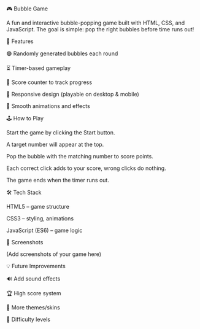🎮 Bubble Game

A fun and interactive bubble-popping game built with HTML, CSS, and JavaScript. The goal is simple: pop the right bubbles before time runs out!

🚀 Features

🟢 Randomly generated bubbles each round

⏳ Timer-based gameplay

🎯 Score counter to track progress

📱 Responsive design (playable on desktop & mobile)

🎨 Smooth animations and effects

🕹️ How to Play

Start the game by clicking the Start button.

A target number will appear at the top.

Pop the bubble with the matching number to score points.

Each correct click adds to your score, wrong clicks do nothing.

The game ends when the timer runs out.

🛠️ Tech Stack

HTML5 – game structure

CSS3 – styling, animations

JavaScript (ES6) – game logic

📸 Screenshots

(Add screenshots of your game here)

💡 Future Improvements

🔊 Add sound effects

🏆 High score system

🌈 More themes/skins

👾 Difficulty levels

